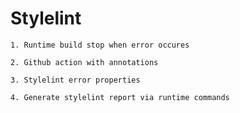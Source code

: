 # Stylelint  
    1. Runtime build stop when error occures

    2. Github action with annotations

    3. Stylelint error properties

    4. Generate stylelint report via runtime commands
